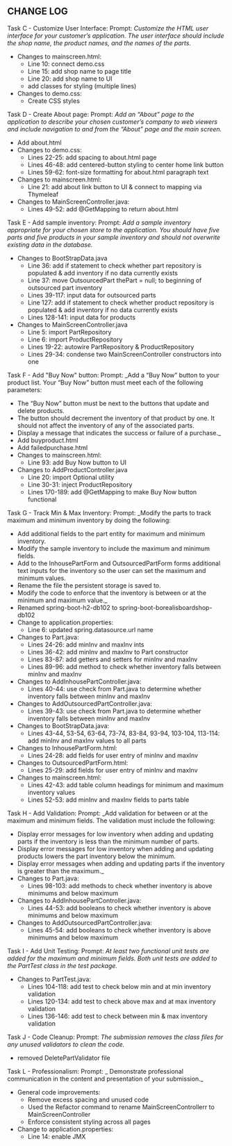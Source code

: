 ## CHANGE LOG
Task C - Customize User Interface:
Prompt: _Customize the HTML user interface for your customer’s application. The user interface should include the shop name, the product names, and the names of the parts._
- Changes to mainscreen.html:
  - Line 10: connect demo.css
  - Line 15: add shop name to page title
  - Line 20: add shop name to UI
  - add classes for styling (multiple lines)
- Changes to demo.css:
  - Create CSS styles

Task D - Create About page:
Prompt: _Add an “About” page to the application to describe your chosen customer’s company to web viewers and include navigation to and from the “About” page and the main screen._
- Add about.html
- Changes to demo.css:
  - Lines 22-25: add spacing to about.html page
  - Lines 46-48: add centered-button styling to center home link button
  - Lines 59-62: font-size formatting for about.html paragraph text
- Changes to mainscreen.html:
  - Line 21: add about link button to UI & connect to mapping via Thymeleaf
- Changes to MainScreenController.java:
  - Lines 49-52: add @GetMapping to return about.html

Task E - Add sample inventory:
Prompt: _Add a sample inventory appropriate for your chosen store to the application. You should have five parts and five products in your sample inventory and should not overwrite existing data in the database._
- Changes to BootStrapData.java
  - Line 36: add if statement to check whether part repository is populated & add inventory if no data currently exists
  - Line 37: move OutsourcedPart thePart = null; to beginning of outsourced part inventory
  - Lines 39-117: input data for outsourced parts
  - Line 127: add if statement to check whether product repository is populated & add inventory if no data currently exists
  - Lines 128-141: input data for products
- Changes to MainScreenController.java
  - Line 5: import PartRepository
  - Line 6: import ProductRepository
  - Lines 19-22: autowire PartRepository & ProductRepository
  - Lines 29-34: condense two MainScreenController constructors into one
  
Task F - Add "Buy Now" button:
Prompt: _Add a “Buy Now” button to your product list. Your “Buy Now” button must meet each of the following parameters:
  - The “Buy Now” button must be next to the buttons that update and delete products.
  - The button should decrement the inventory of that product by one. It should not affect the inventory of any of the associated parts.
  - Display a message that indicates the success or failure of a purchase._
- Add buyproduct.html
- Add failedpurchase.html
- Changes to mainscreen.html:
  - Line 93: add Buy Now button to UI
- Changes to AddProductController.java
  - Line 20: import Optional utility
  - Line 30-31: inject ProductRepository
  - Lines 170-189: add @GetMapping to make Buy Now button functional

Task G - Track Min & Max Inventory:
Prompt: _Modify the parts to track maximum and minimum inventory by doing the following:
  - Add additional fields to the part entity for maximum and minimum inventory.
  - Modify the sample inventory to include the maximum and minimum fields.
  - Add to the InhousePartForm and OutsourcedPartForm forms additional text inputs for the inventory so the user can set the maximum and minimum values.
  - Rename the file the persistent storage is saved to.
  - Modify the code to enforce that the inventory is between or at the minimum and maximum value._
- Renamed spring-boot-h2-db102 to spring-boot-borealisboardshop-db102
- Change to application.properties:
  - Line 6: updated spring.datasource.url name
- Changes to Part.java:
  - Lines 24-26: add minInv and maxInv ints
  - Lines 36-42: add minInv and maxInv to Part constructor
  - Lines 83-87: add getters and setters for minInv and maxInv
  - Lines 89-96: add method to check whether inventory falls between minInv and maxInv
- Changes to AddInhousePartController.java:
  - Lines 40-44: use check from Part.java to determine whether inventory falls between minInv and maxInv
- Changes to AddOutsourcedPartController.java:
  - Lines 39-43: use check from Part.java to determine whether inventory falls between minInv and maxInv
- Changes to BootStrapData.java:
  - Lines 43-44, 53-54, 63-64, 73-74, 83-84, 93-94, 103-104, 113-114: add minInv and maxInv values to all parts
- Changes to InhousePartForm.html:
  - Lines 24-28: add fields for user entry of minInv and maxInv
- Changes to OutsourcedPartForm.html:
  - Lines 25-29: add fields for user entry of minInv and maxInv
- Changes to mainscreen.html:
  - Lines 42-43: add table column headings for minimum and maximum inventory values
  - Lines 52-53: add minInv and maxInv fields to parts table

Task H - Add Validation:
Prompt: _Add validation for between or at the maximum and minimum fields. The validation must include the following:
  - Display error messages for low inventory when adding and updating parts if the inventory is less than the minimum number of parts.
  - Display error messages for low inventory when adding and updating products lowers the part inventory below the minimum.
  - Display error messages when adding and updating parts if the inventory is greater than the maximum._
- Changes to Part.java:
  - Lines 98-103: add methods to check whether inventory is above minimums and below maximum
- Changes to AddInhousePartController.java:
  - Lines 44-53: add booleans to check whether inventory is above minimums and below maximum
- Changes to AddOutsourcedPartController.java:
  - Lines 45-54: add booleans to check whether inventory is above minimums and below maximum
  
Task I - Add Unit Testing:
Prompt: _At least two functional unit tests are added for the maximum and minimum fields. Both unit tests are added to the PartTest class in the test package._
- Changes to PartTest.java:
  - Lines 104-118: add test to check below min and at min inventory validation
  - Lines 120-134: add test to check above max and at max inventory validation
  - Lines 136-146: add test to check between min & max inventory validation

Task J - Code Cleanup:
Prompt: _The submission removes the class files for any unused validators to clean the code._
- removed DeletePartValidator file

Task L - Professionalism:
Prompt: _ Demonstrate professional communication in the content and presentation of your submission._
- General code improvements:
  - Remove excess spacing and unused code
  - Used the Refactor command to rename MainScreenControllerr to MainScreenController
  - Enforce consistent styling across all pages
- Change to application.properties:
  - Line 14: enable JMX